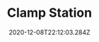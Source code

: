 ---
title: Clamp Station
date: "2020-12-08T22:12:03.284Z"
description: You can never have enough clamps
published: true 
rank: "4"
type: "woodworking"
featured: ../../../src/images/stock.jpeg
---